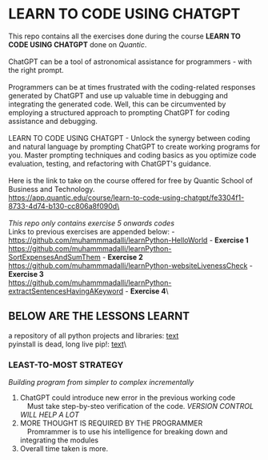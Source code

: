 # LEARN TO CODE USING CHATGPT
This repo contains all the exercises done during the course **LEARN TO CODE USING CHATGPT** done on *Quantic*.\
\
ChatGPT can be a tool of astronomical assistance for programmers - with the right prompt.\
\
Programmers can be at times frustrated with the coding-related responses generated by ChatGPT and use up valuable time in debugging and integrating the generated code. Well, this can be circumvented by employing a structured approach to prompting ChatGPT for coding assistance and debugging.\
\
LEARN TO CODE USING CHATGPT - Unlock the synergy between coding and natural language by prompting ChatGPT to create working programs for you. Master prompting techniques and coding basics as you optimize code evaluation, testing, and refactoring with ChatGPT's guidance.\
\
Here is the link to take on the course offered for free by Quantic School of Business and Technology.\
https://app.quantic.edu/course/learn-to-code-using-chatgpt/fe3304f1-8733-4d74-b130-cc806a8f090d\
\
\
*This repo only contains exercise 5 onwards codes*\
Links to previous exercises are appended below: -\
https://github.com/muhammmadalli/learnPython-HelloWorld - **Exercise 1**\
https://github.com/muhammmadalli/learnPython-SortExpensesAndSumThem - **Exercise 2**\
https://github.com/muhammmadalli/learnPython-websiteLivenessCheck - **Exercise 3**\
https://github.com/muhammmadalli/learnPython-extractSentencesHavingAKeyword - **Exercise 4**\


## **BELOW ARE THE LESSONS LEARNT**
a repository of all python projects and libraries: [text](https://pypi.org/)\
pyinstall is dead, long live pip!: [text](https://ianbicking.org/blog/2008/10/pyinstall-is-dead-long-live-pip.html)\

### LEAST-TO-MOST STRATEGY
*Building program from simpler to complex incrementally*
1. ChatGPT could introduce new error in the previous working code\
&emsp;Must take step-by-steo verification of the code. *VERSION CONTROL WILL HELP A LOT*
2. MORE THOUGHT IS REQUIRED BY THE PROGRAMMER  
&emsp;Promrammer is to use his intelligence for breaking down and integrating the modules
3. Overall time taken is more.